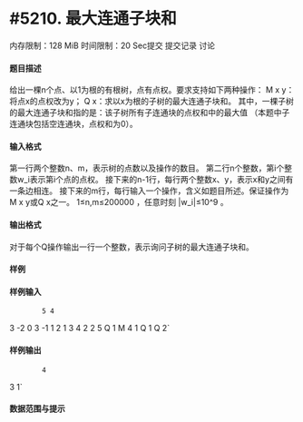 
# #5210. 最大连通子块和
内存限制：128 MiB 时间限制：20 Sec提交 提交记录 讨论
#### 题目描述

给出一棵n个点、以1为根的有根树，点有点权。要求支持如下两种操作：
M x y：将点x的点权改为y；
Q x：求以x为根的子树的最大连通子块和。
其中，一棵子树的最大连通子块和指的是：该子树所有子连通块的点权和中的最大值
（本题中子连通块包括空连通块，点权和为0）。


#### 输入格式
第一行两个整数n、m，表示树的点数以及操作的数目。
第二行n个整数，第i个整数w_i表示第i个点的点权。
接下来的n-1行，每行两个整数x、y，表示x和y之间有一条边相连。
接下来的m行，每行输入一个操作，含义如题目所述。保证操作为M x y或Q x之一。
1≤n,m≤200000 ，任意时刻 |w_i|≤10^9 。

#### 输出格式
对于每个Q操作输出一行一个整数，表示询问子树的最大连通子块和。

#### 样例

#### 样例输入

			5 4
3 -2 0 3 -1
1 2
1 3
4 2
2 5
Q 1
M 4 1
Q 1
Q 2`
#### 样例输出

			4
3
1`
#### 数据范围与提示


